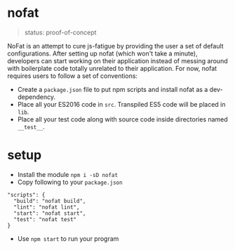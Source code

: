 # nofat

> status: proof-of-concept

NoFat is an attempt to cure js-fatigue by providing the user a set of default configurations. After setting up nofat (which won't take a minute), developers can start working on their application instead of messing around with boilerplate code totally unrelated to their application. For now, nofat requires users to follow a set of conventions:

 - Create a `package.json` file to put npm scripts and install nofat as a dev-dependency.
 - Place all your ES2016 code in `src`. Transpiled ES5 code will be placed in `lib`.
 - Place all your test code along with source code inside directories named `__test__`.

# setup

 - Install the module `npm i -sD nofat`
 - Copy following to your `package.json`

```
"scripts": {
  "build": "nofat build",
  "lint": "nofat lint",
  "start": "nofat start",
  "test": "nofat test"
}
```

 - Use `npm start` to run your program
